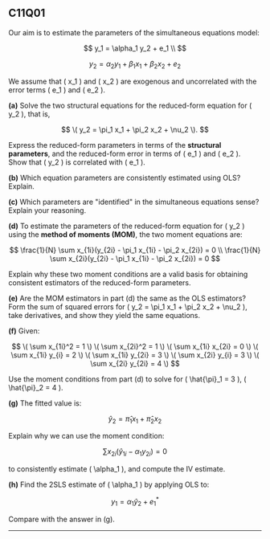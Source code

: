 ## C11Q01

Our aim is to estimate the parameters of the simultaneous equations model:

$$
y_1 = \alpha_1 y_2 + e_1 \\
$$

$$
y_2 = \alpha_2 y_1 + \beta_1 x_1 + \beta_2 x_2 + e_2
$$

We assume that \( x_1 \) and \( x_2 \) are exogenous and uncorrelated with the error terms \( e_1 \) and \( e_2 \).

**(a)**
Solve the two structural equations for the reduced-form equation for \( y_2 \), that is,  

$$
\( y_2 = \pi_1 x_1 + \pi_2 x_2 + \nu_2 \). 
$$

Express the reduced-form parameters in terms of the **structural parameters**, and the reduced-form error in terms of \( e_1 \) and \( e_2 \).  
Show that \( y_2 \) is correlated with \( e_1 \).

**(b)**
Which equation parameters are consistently estimated using OLS? Explain.

**(c)**
Which parameters are "identified" in the simultaneous equations sense? Explain your reasoning.

**(d)**
To estimate the parameters of the reduced-form equation for \( y_2 \) using the **method of moments (MOM)**, the two moment equations are:

$$
\frac{1}{N} \sum x_{1i}(y_{2i} - \pi_1 x_{1i} - \pi_2 x_{2i}) = 0 \\
\frac{1}{N} \sum x_{2i}(y_{2i} - \pi_1 x_{1i} - \pi_2 x_{2i}) = 0
$$

Explain why these two moment conditions are a valid basis for obtaining consistent estimators of the reduced-form parameters.

**(e)**
Are the MOM estimators in part (d) the same as the OLS estimators?  
Form the sum of squared errors for \( y_2 = \pi_1 x_1 + \pi_2 x_2 + \nu_2 \), take derivatives, and show they yield the same equations.

**(f)**
Given:

$$
\( \sum x_{1i}^2 = 1 \)
\( \sum x_{2i}^2 = 1 \)
\( \sum x_{1i} x_{2i} = 0 \)
\( \sum x_{1i} y_{i} = 2 \)
\( \sum x_{1i} y_{2i} = 3 \)
\( \sum x_{2i} y_{i} = 3 \)
\( \sum x_{2i} y_{2i} = 4 \)
$$

Use the moment conditions from part (d) to solve for \( \hat{\pi}_1 = 3 \), \( \hat{\pi}_2 = 4 \).

**(g)**
The fitted value is:

$$
\hat{y}_2 = \hat{\pi}_1 x_1 + \hat{\pi}_2 x_2
$$

Explain why we can use the moment condition:

$$
\sum x_{2i} (\hat{y}_{1i} - \alpha_1 y_{2i}) = 0
$$

to consistently estimate \( \alpha_1 \), and compute the IV estimate.

**(h)**
Find the 2SLS estimate of \( \alpha_1 \) by applying OLS to:

$$
y_1 = \alpha_1 \hat{y}_2 + e_1^*
$$

Compare with the answer in (g).


----


